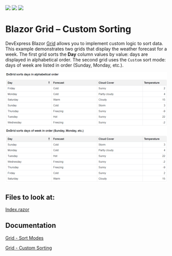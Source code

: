<!-- default badges list -->
![](https://img.shields.io/endpoint?url=https://codecentral.devexpress.com/api/v1/VersionRange/520243944/22.1.4%2B)
[![](https://img.shields.io/badge/Open_in_DevExpress_Support_Center-FF7200?style=flat-square&logo=DevExpress&logoColor=white)](https://supportcenter.devexpress.com/ticket/details/T1106393)
[![](https://img.shields.io/badge/📖_How_to_use_DevExpress_Examples-e9f6fc?style=flat-square)](https://docs.devexpress.com/GeneralInformation/403183)
<!-- default badges end -->

# Blazor Grid – Custom Sorting
 
DevExpress Blazor [Grid](https://docs.devexpress.com/Blazor/403143/grid) allows you to implement custom logic to sort data. 
This example demonstrates two grids that display the weather forecast for a week. The first grid sorts the <b>Day</b> column values by value: days are displayed in alphabetical order. The second grid uses the `Custom` sort mode: days of week are listed in order (Sunday, Monday, etc.).

![Grids - Different Sort Modes](images/grids.png)

<!-- default file list -->
## Files to look at:

[Index.razor](./GridCustomSorting/GridCustomSorting/Pages/Index.razor)
<!-- default file list end -->
## Documentation 

[Grid - Sort Modes](https://docs.devexpress.com/Blazor/DevExpress.Blazor.DxGridDataColumn.SortMode)

[Grid - Custom Sorting](https://docs.devexpress.com/Blazor/DevExpress.Blazor.DxGridDataColumn.SortMode#custom-sorting)
